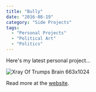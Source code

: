 ```yaml
---
title: "Bully"
date: "2016-08-19"
category: "Side Projects"
tags:
  - "Personal Projects"
  - "Political Art"
  - "Politics"
---
```


Here's my latest personal project…

![Xray Of Trumps Brain 663x1024](/images/XrayOfTrumpsBrain.png)

Read more at the [website](http://trumpsbrain.org).
